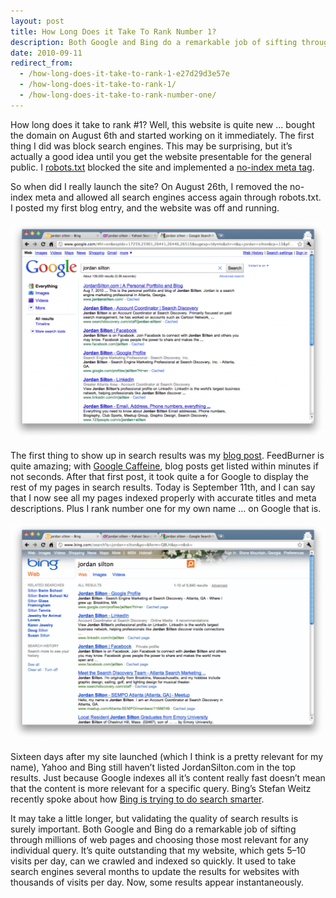 ```yaml
---
layout: post
title: How Long Does it Take To Rank Number 1?
description: Both Google and Bing do a remarkable job of sifting through millions of web pages and choosing those most relevant for any individual query.
date: 2010-09-11
redirect_from:
  - /how-long-does-it-take-to-rank-1-e27d29d3e57e
  - /how-long-does-it-take-to-rank-1/
  - /how-long-does-it-take-to-rank-number-one/
---
```


How long does it take to rank #1? Well, this website is quite new … bought the domain on August 6th and started working on it immediately. The first thing I did was block search engines. This may be surprising, but it’s actually a good idea until you get the website presentable for the general public. I [robots.txt](https://support.google.com/webmasters/answer/6062608?hl=en) blocked the site and implemented a [no-index meta tag](https://www.robotstxt.org/meta.html).

So when did I really launch the site? On August 26th, I removed the no-index meta and allowed all search engines access again through robots.txt. I posted my first blog entry, and the website was off and running.

![Google Search Results for "Jordan Silton"](/images/google-results-jordan-silton.png)

The first thing to show up in search results was my [blog post](/articles/lets-get-started). FeedBurner is quite amazing; with [Google Caffeine](https://googleblog.blogspot.com/2010/06/our-new-search-index-caffeine.html), blog posts get listed within minutes if not seconds. After that first post, it took quite a for Google to display the rest of my pages in search results. Today is September 11th, and I can say that I now see all my pages indexed properly with accurate titles and meta descriptions. Plus I rank number one for my own name … on Google that is.

![Bing Search Results for "Jordan Silton"](/images/bing-results-jordan-silton.png)

Sixteen days after my site launched (which I think is a pretty relevant for my name), Yahoo and Bing still haven’t listed JordanSilton.com in the top results. Just because Google indexes all it’s content really fast doesn’t mean that the content is more relevant for a specific query. Bing’s Stefan Weitz recently spoke about how [Bing is trying to do search smarter](https://www.searchenginejournal.com/bing-does-search-smarter/24060/).

It may take a little longer, but validating the quality of search results is surely important. Both Google and Bing do a remarkable job of sifting through millions of web pages and choosing those most relevant for any individual query. It’s quite outstanding that my website, which gets 5–10 visits per day, can we crawled and indexed so quickly. It used to take search engines several months to update the results for websites with thousands of visits per day. Now, some results appear instantaneously.